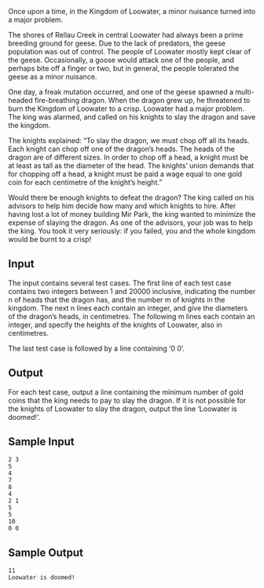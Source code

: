 Once upon a time, in the Kingdom of Loowater, a minor nuisance turned into a major problem.

The shores of Rellau Creek in central Loowater had always been a prime breeding ground for geese. Due to the lack of predators, the geese population was out of control. The people of Loowater mostly kept clear of the geese. Occasionally, a goose would attack one of the people, and perhaps bite off a finger or two, but in general, the people tolerated the geese as a minor nuisance.

One day, a freak mutation occurred, and one of the geese spawned a multi-headed fire-breathing dragon. When the dragon grew up, he threatened to burn the Kingdom of Loowater to a crisp. Loowater had a major problem. The king was alarmed, and called on his knights to slay the dragon and save the kingdom.

The knights explained: “To slay the dragon, we must chop off all its heads. Each knight can chop off one of the dragon’s heads. The heads of the dragon are of different sizes. In order to chop off a head, a knight must be at least as tall as the diameter of the head. The knights’ union demands that for chopping off a head, a knight must be paid a wage equal to one gold coin for each centimetre of the knight’s height.”

Would there be enough knights to defeat the dragon? The king called on his advisors to help him decide how many and which knights to hire. After having lost a lot of money building Mir Park, the king wanted to minimize the expense of slaying the dragon. As one of the advisors, your job was to help the king. You took it very seriously: if you failed, you and the whole kingdom would be burnt to a crisp!

## Input

The input contains several test cases. The first line of each test case contains two integers between 1 and 20000 inclusive, indicating the number n of heads that the dragon has, and the number m of knights in the kingdom. The next n lines each contain an integer, and give the diameters of the dragon’s heads, in centimetres. The following m lines each contain an integer, and specify the heights of the knights of Loowater, also in centimetres.

The last test case is followed by a line containing ‘0 0’.

## Output

For each test case, output a line containing the minimum number of gold coins that the king needs to pay to slay the dragon. If it is not possible for the knights of Loowater to slay the dragon, output the line ‘Loowater is doomed!’.

## Sample Input

```
2 3
5
4
7
8
4
2 1
5
5
10
0 0
```

## Sample Output

```
11
Loowater is doomed!
```